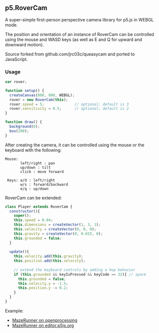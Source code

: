 ## p5.RoverCam
A super-simple first-person perspective camera library for p5.js in WEBGL mode.

The position and orientation of an instance of RoverCam can be controlled using the mouse and WASD keys (as well as E and Q for upward and downward motion).

Source forked from github.com/jrc03c/queasycam and ported to JavaScript.

### Usage

```javascript
var rover;

function setup() {
  createCanvas(800, 800, WEBGL);
  rover = new RoverCam(this);
  rover.speed = 5;              // optional; default is 3
  rover.sensitivity = 0.5;      // optional; default is 2
}

function draw() {
  background(0);
  box(200);
}
```

After creating the camera, it can be controlled using the mouse or the keyboard with the following:
```
Mouse:
       left/right : pan
       up/down : tilt
       click : move forward

 Keys: a/d : left/right
       w/s : forward/backward
       e/q : up/down
```

RoverCam can be extended:

```javascript
class Player extends RoverCam {
  constructor(){
    super();
    this.speed = 0.04;
    this.dimensions = createVector(1, 3, 1);
    this.velocity = createVector(0, 0, 0);
    this.gravity = createVector(0, 0.015, 0);
    this.grounded = false;
  }
  
  update(){
    this.velocity.add(this.gravity);
    this.position.add(this.velocity);
    
    // extend the keyboard controls by adding a hop behavior
    if (this.grounded && keyIsPressed && keyCode == 32){ // space
      this.grounded = false;
      this.velocity.y = -1.5;
      this.position.y -= 0.2;
    }
  }
}
```

Example:
- [MazeRunner on openprocessing](https://www.openprocessing.org/sketch/755273)
- [MazeRunner on editor.p5js.org](https://editor.p5js.org/jwdunn1/sketches/Xst_YZq1V)
